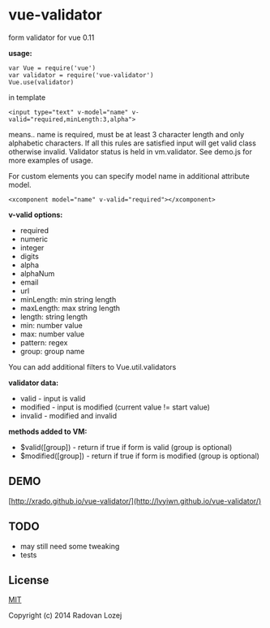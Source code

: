 vue-validator
=============

form validator for vue 0.11

__usage:__

    var Vue = require('vue')
    var validator = require('vue-validator')
    Vue.use(validator)

in template

    <input type="text" v-model="name" v-valid="required,minLength:3,alpha">

means.. name is required, must be at least 3 character length and only alphabetic characters. If all this rules are satisfied input will get valid class otherwise invalid. Validator status is held in vm.validator. See demo.js for more examples of usage.


For custom elements you can specify model name in additional attribute model.

    <xcomponent model="name" v-valid="required"></xcomponent>


__v-valid options:__

* required
* numeric
* integer
* digits
* alpha
* alphaNum
* email
* url
* minLength: min string length
* maxLength: max string length
* length: string length
* min: number value
* max: number value
* pattern: regex
* group: group name

You can add additional filters to Vue.util.validators

__validator data:__

* valid - input is valid
* modified - input is modified (current value != start value)
* invalid - modified and invalid


__methods added to VM:__

* $valid([group]) - return if true if form is valid (group is optional)
* $modified([group]) - return if true if form is modified (group is optional)


DEMO
----

[http://xrado.github.io/vue-validator/](http://lvyiwn.github.io/vue-validator/)



TODO
----

* may still need some tweaking
* tests


## License

[MIT](http://opensource.org/licenses/MIT)

Copyright (c) 2014 Radovan Lozej 

